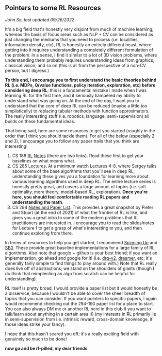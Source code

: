 ## Pointers to some RL Resources

*John So, last updated 09/26/2022*

It's a big field that's honestly very disjoint from much of machine learning; whereas the basis of focus areas such as NLP + CV can be considered as just changing the mediums that you need to process (i.e. localities, information density, etc), RL is honestly an entirely different beast, where getting into it requires understanding a completely different formulation of the problem. In a sense, I find it similar to a lot of 3D vision problems, where understanding them probably requires understanding ideas from graphics, classical vision, and so on (this is all from the perspective of a non-CV person, but I digress.)

**To this end, I encourage you to first understand the basic theories behind RL (i.e. MDPs, Q/value functions, policy iteration, exploration, etc) before considering deep RL**; this is a fundamental mistake I made when I was learning RL for the first time, and it seriously hampered my ability to understand what was going on. At the end of the day, I want you to understand that the core of deep RL can be reduced (maybe a little too simplistically) to replacing tabular methods with function approximators. The really interesting stuff (i.e. robotics, language, semi-supervision) all builds on these fundamental ideas.

That being said, here are some resources to get you started (roughly in the order that I think you should tackle them). For all of the below (especially 2 and 3), I encourage you to follow any paper trails that you think are interesting!

1. CS 188 [RL](https://inst.eecs.berkeley.edu/~cs188/sp22/assets/notes/n8_sp22.pdf) [Notes](https://inst.eecs.berkeley.edu/~cs188/sp22/assets/notes/n11_sp22.pdf) (there are two links). Read these first to get your baselines on what means what.
2. CS 285 [Lectures](https://www.youtube.com/playlist?list=PL_iWQOsE6TfXxKgI1GgyV1B_Xa0DxE5eH). At a minimum watch Lectures 4-8, where Sergey talks about some of the base algorithms that you'll see in deep RL; understanding these gives you a foundation for learning more about various learning algorithms used in deep RL. The entire lecture series is honestly pretty great, and covers a large amount of topics (i.e. soft optimality, more theory, model-based RL, exploration). **Once you're here, you should feel comfortable reading RL papers and understanding the math**.
3. CS 294 [Notes and Paper List](https://sites.google.com/view/berkeley-cs294-190-fa21/home). This provides a great snapshot by Pieter and Stuart (at the end of 2021) of what the frontier of RL is like, and gives you a great intro to some of the modern problems that RL practitioners are interested in. I encourage you to read the slides/notes for Lecture 1 to get a grasp of what's interesting to you, and then continue exploring from there.

In terms of resources to help you get started, I recommend [Spinning Up](https://spinningup.openai.com/en/latest/) and [SB3](https://stable-baselines3.readthedocs.io/en/master/). These provide great baseline implementations for a large family of RL algorithms. Also note that google + github is your best friend; if you want an implementation, go ahead and google for it! (i.e. [drq-v2](https://github.com/facebookresearch/drqv2), [dreamer](https://github.com/google-research/dreamer), etc; it's generally fairly simple to find things to play around with.) Note that RL really does live off of abstractions; we stand on the shoulders of giants (though I do think that reimplenting an algo from scratch can be helpful for understanding).

RL itself is pretty broad; I would provide a paper list but it would honestly be a disservice, because I wouldn't be able to cover the sheer breadth of topics that you can consider. If you want pointers to specific papers, I again would recommend checking out the 294-190 paper list for a place to start. You can also always DM me or another RL nerd in this club if you want to talk/learn about anything in a certain area :0 (my interests in RL primarily lie in semi-supervision from i.e. intrinsic reward, cross-domain knowledge, if those ideas strike your fancy).

I hope that this hasn't scared you off; it's a really exciting field with genuinely so much to be done! 

**now go and be rl-pilled, my dear friends**